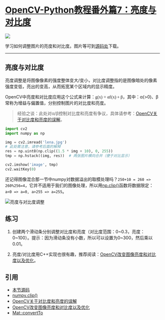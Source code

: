# [OpenCV-Python教程番外篇7：亮度与对比度](http://ex2tron.wang/opencv-python-extra-contrast-brightness/)

![](http://pic.ex2tron.top/cv2_contrast_brightness.jpg)

学习如何调整图片的亮度和对比度。<!-- more -->图片等可到[源码处](#引用)下载。

---

## 亮度与对比度

亮度调整是将图像像素的强度整体变大/变小，对比度调整指的是图像暗处的像素强度变低，亮出的变高，从而拓宽某个区域内的显示精度。

OpenCV中亮度和对比度应用这个公式来计算：<span class="mrow" id="MathJax-Span-2"><span class="mi" id="MathJax-Span-3" style="font-family: MathJax_Math-italic;">g<span style="display: inline-block; overflow: hidden; height: 1px; width: 0.003em;"></span></span><span class="mo" id="MathJax-Span-4" style="font-family: MathJax_Main;">(</span><span class="mi" id="MathJax-Span-5" style="font-family: MathJax_Math-italic;">x</span><span class="mo" id="MathJax-Span-6" style="font-family: MathJax_Main;">)</span><span class="mo" id="MathJax-Span-7" style="font-family: MathJax_Main; padding-left: 0.281em;">=</span><span class="mi" id="MathJax-Span-8" style="font-family: MathJax_Math-italic; padding-left: 0.281em;">α</span><span class="mi" id="MathJax-Span-9" style="font-family: MathJax_Math-italic;">f<span style="display: inline-block; overflow: hidden; height: 1px; width: 0.058em;"></span></span><span class="mo" id="MathJax-Span-10" style="font-family: MathJax_Main;">(</span><span class="mi" id="MathJax-Span-11" style="font-family: MathJax_Math-italic;">x</span><span class="mo" id="MathJax-Span-12" style="font-family: MathJax_Main;">)</span><span class="mo" id="MathJax-Span-13" style="font-family: MathJax_Main; padding-left: 0.225em;">+</span><span class="mi" id="MathJax-Span-14" style="font-family: MathJax_Math-italic; padding-left: 0.225em;">β<span style="display: inline-block; overflow: hidden; height: 1px; width: 0.003em;"></span></span></span>，其中：α(>0)、β常称为增益与偏置值，分别控制图片的对比度和亮度。

> 经验之谈：此处对α/β控制对比度和亮度有争议，具体请参考：[OpenCV关于对比度和亮度的误解](http://blog.csdn.net/abc20002929/article/details/40474807)。

```python
import cv2
import numpy as np

img = cv2.imread('lena.jpg')
# 此处需注意，请参考后面的解释
res = np.uint8(np.clip((1.5 * img + 10), 0, 255))
tmp = np.hstack((img, res))  # 两张图片横向合并（便于对比显示）

cv2.imshow('image', tmp)
cv2.waitKey(0)
```

还记得图像混合那一节中numpy对数据溢出的取模处理吗？`250+10 = 260 => 260%256=4`，它并不适用于我们的图像处理，所以用[np.clip()](https://docs.scipy.org/doc/numpy/reference/generated/numpy.clip.html#numpy.clip)函数将数据限定：`a<0 => a=0, a>255 => a=255`。

![亮度与对比度调整](http://pic.ex2tron.top/cv2_contrast_brightness.jpg)

## 练习

1. 创建两个滑动条分别调整对比度和亮度（对比度范围：0~0.3，亮度：0~100）。提示：因为滑动条没有小数，所以可以设置为0~300，然后乘以0.01。

2. 亮度/对比度用C++实现也很有趣，推荐阅读：[OpenCV改变图像亮度和对比度以及优化](http://blog.csdn.net/u013139259/article/details/52145377)。

## 引用

- [本节源码](https://github.com/ex2tron/OpenCV-Python-Tutorial/tree/master/%E7%95%AA%E5%A4%96%E7%AF%8707.%20%E4%BA%AE%E5%BA%A6%E4%B8%8E%E5%AF%B9%E6%AF%94%E5%BA%A6)
- [numpy.clip()](https://docs.scipy.org/doc/numpy/reference/generated/numpy.clip.html#numpy.clip)
- [OpenCV关于对比度和亮度的误解](http://blog.csdn.net/abc20002929/article/details/40474807)
- [OpenCV改变图像亮度和对比度以及优化](http://blog.csdn.net/u013139259/article/details/52145377)
- [Mat::convertTo](https://docs.opencv.org/3.1.0/d3/d63/classcv_1_1Mat.html#a3f356665bb0ca452e7d7723ccac9a810)

